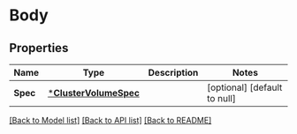 # Body

## Properties
Name | Type | Description | Notes
------------ | ------------- | ------------- | -------------
**Spec** | [***ClusterVolumeSpec**](ClusterVolumeSpec.md) |  | [optional] [default to null]

[[Back to Model list]](../README.md#documentation-for-models) [[Back to API list]](../README.md#documentation-for-api-endpoints) [[Back to README]](../README.md)


